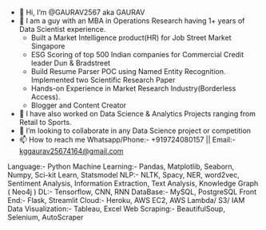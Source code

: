 - 👋 Hi, I’m @GAURAV2567 aka GAURAV
- 👀 I am a guy with an MBA in Operations Research having 1+ years of Data Scientist experience.
    - Built a Market Intelligence product(HR) for Job Street Market Singapore
    - ESG Scoring of top 500 Indian companies for Commercial Credit leader Dun & Bradstreet
    - Build Resume Parser POC using Named Entity Recognition. Implemented two Scientific Research Paper
    - Hands-on Experience in Market Research Industry(Borderless Access). 
    - Blogger and Content Creator   
- 🌱 I have also worked on Data Science & Analytics Projects ranging from Retail to Sports.
- 💞️ I’m looking to collaborate in any Data Science project or competition
- 📫 How to reach me Whatsapp/Phone:- +919724080157 || Email:- kggaurav25674164@gmail.com

Language:- Python
Machine Learning:- Pandas, Matplotlib, Seaborn, Numpy, Sci-kit Learn, Statsmodel
NLP:- NLTK, Spacy, NER, word2vec, Sentiment Analysis, Information Extraction, Text Analysis, Knowledge Graph ( Neo4j )
DL:- Tensorflow, CNN, RNN
DataBase:- MySQL, PostgreSQL
Front End:- Flask, Streamlit
Cloud:- Heroku, AWS EC2, AWS Lambda/ S3/ IAM
Data Visualization:- Tableau, Excel
Web Scraping:- BeautifulSoup, Selenium, AutoScraper

<!---
GAURAV2567/GAURAV2567 is a ✨ special ✨ repository because its `README.md` (this file) appears on your GitHub profile.
You can click the Preview link to take a look at your changes.
--->

